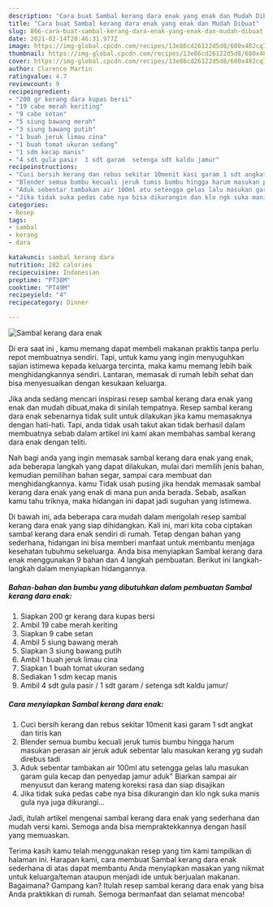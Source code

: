 ```yaml
---
description: "Cara buat Sambal kerang dara enak yang enak dan Mudah Dibuat"
title: "Cara buat Sambal kerang dara enak yang enak dan Mudah Dibuat"
slug: 866-cara-buat-sambal-kerang-dara-enak-yang-enak-dan-mudah-dibuat
date: 2021-02-14T20:46:31.977Z
image: https://img-global.cpcdn.com/recipes/13e86cd26122d5d8/680x482cq70/sambal-kerang-dara-enak-foto-resep-utama.jpg
thumbnail: https://img-global.cpcdn.com/recipes/13e86cd26122d5d8/680x482cq70/sambal-kerang-dara-enak-foto-resep-utama.jpg
cover: https://img-global.cpcdn.com/recipes/13e86cd26122d5d8/680x482cq70/sambal-kerang-dara-enak-foto-resep-utama.jpg
author: Clarence Martin
ratingvalue: 4.7
reviewcount: 9
recipeingredient:
- "200 gr kerang dara kupas bersi"
- "19 cabe merah keriting"
- "9 cabe setan"
- "5 siung bawang merah"
- "3 siung bawang putih"
- "1 buah jeruk limau cina"
- "1 buah tomat ukuran sedang"
- "1 sdm kecap manis"
- "4 sdt gula pasir  1 sdt garam  setenga sdt kaldu jamur"
recipeinstructions:
- "Cuci bersih kerang dan rebus sekitar 10menit kasi garam 1 sdt angkat dan tiris kan"
- "Blender semua bumbu kecuali jeruk tumis bumbu hingga harum masukan perasan air jeruk aduk sebentar lalu masukan kerang yg sudah direbus tadi"
- "Aduk sebentar tambakan air 100ml atu setengga gelas lalu masukan garam gula kecap dan penyedap jamur aduk&#34; Biarkan sampai air menyusut dan kerang mateng koreksi rasa dan siap disajikan"
- "Jika tidak suka pedas cabe nya bisa dikurangin dan klo ngk suka manis gula nya juga dikurangi..."
categories:
- Resep
tags:
- sambal
- kerang
- dara

katakunci: sambal kerang dara 
nutrition: 282 calories
recipecuisine: Indonesian
preptime: "PT38M"
cooktime: "PT49M"
recipeyield: "4"
recipecategory: Dinner

---
```



![Sambal kerang dara enak](https://img-global.cpcdn.com/recipes/13e86cd26122d5d8/680x482cq70/sambal-kerang-dara-enak-foto-resep-utama.jpg)

Di era  saat ini , kamu memang dapat membeli makanan praktis tanpa perlu repot membuatnya sendiri. Tapi, untuk kamu yang ingin menyuguhkan sajian istimewa kepada keluarga tercinta, maka kamu memang lebih baik menghidangkannya sendiri. Lantaran, memasak di rumah lebih sehat dan bisa menyesuaikan dengan kesukaan keluarga.

Jika anda sedang mencari inspirasi resep sambal kerang dara enak yang enak dan mudah dibuat,maka di sinilah tempatnya. Resep sambal kerang dara enak  sebenarnya tidak sulit untuk dilakukan jika kamu memasaknya dengan hati-hati. Tapi, anda tidak usah takut akan tidak berhasil dalam membuatnya 
sebab dalam artikel ini kami akan membahas sambal kerang dara enak dengan teliti.  



Nah bagi anda yang ingin memasak sambal kerang dara enak yang enak, ada beberapa langkah yang dapat dilakukan, mulai dari memilih jenis bahan, kemudian pemilihan bahan segar, sampai cara membuat dan menghidangkannya. kamu Tidak usah pusing jika hendak memasak sambal kerang dara enak yang enak di mana pun anda berada. Sebab, asalkan kamu  tahu triknya, maka hidangan ini dapat jadi suguhan yang istimewa.

Di bawah ini, ada beberapa cara mudah dalam mengolah resep sambal kerang dara enak yang siap dihidangkan. Kali ini, mari kita coba ciptakan sambal kerang dara enak sendiri di rumah. Tetap dengan bahan yang sederhana, hidangan ini bisa memberi manfaat untuk membantu menjaga kesehatan tubuhmu sekeluarga. Anda bisa menyiapkan Sambal kerang dara enak menggunakan 9 bahan dan 4 langkah pembuatan. Berikut ini langkah-langkah dalam menyiapkan hidangannya.

<!--inarticleads1-->

##### Bahan-bahan dan bumbu yang dibutuhkan dalam pembuatan Sambal kerang dara enak:

1. Siapkan 200 gr kerang dara kupas bersi
1. Ambil 19 cabe merah keriting
1. Siapkan 9 cabe setan
1. Ambil 5 siung bawang merah
1. Siapkan 3 siung bawang putih
1. Ambil 1 buah jeruk limau cina
1. Siapkan 1 buah tomat ukuran sedang
1. Sediakan 1 sdm kecap manis
1. Ambil 4 sdt gula pasir / 1 sdt garam / setenga sdt kaldu jamur/




<!--inarticleads2-->

##### Cara menyiapkan Sambal kerang dara enak:

1. Cuci bersih kerang dan rebus sekitar 10menit kasi garam 1 sdt angkat dan tiris kan
1. Blender semua bumbu kecuali jeruk tumis bumbu hingga harum masukan perasan air jeruk aduk sebentar lalu masukan kerang yg sudah direbus tadi
1. Aduk sebentar tambakan air 100ml atu setengga gelas lalu masukan garam gula kecap dan penyedap jamur aduk&#34; Biarkan sampai air menyusut dan kerang mateng koreksi rasa dan siap disajikan
1. Jika tidak suka pedas cabe nya bisa dikurangin dan klo ngk suka manis gula nya juga dikurangi...




Jadi, itulah artikel mengenai  sambal kerang dara enak  yang sederhana dan mudah versi kami. Semoga anda bisa mempraktekkannya dengan hasil yang memuaskan. 

Terima kasih kamu telah menggunakan resep yang tim kami tampilkan di halaman ini. Harapan kami, cara membuat  Sambal kerang dara enak sederhana di atas dapat membantu Anda menyiapkan masakan yang nikmat untuk keluarga/teman ataupun menjadi ide untuk berjualan makanan. Bagaimana? Gampang kan? Itulah resep sambal kerang dara enak yang bisa Anda praktikkan di rumah. Semoga bermanfaat dan selamat mencoba!

